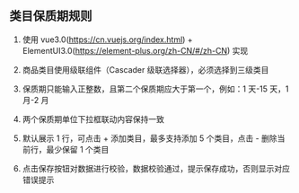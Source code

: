 <!--
 * @User: shencaixia
 * @Email: shencaixia@jd.com
 * @lastTime: 2022-04-28 11:49:17
 * @Description: TODO...
-->
## 类目保质期规则

1. 使用 vue3.0(https://cn.vuejs.org/index.html) + ElementUI3.0(https://element-plus.org/zh-CN/#/zh-CN) 实现

2. 商品类目使用级联组件（Cascader 级联选择器），必须选择到三级类目

3. 保质期只能输入正整数，且第二个保质期应大于第一个，例如：1 天-15 天，1 月-2 月

4. 两个保质期单位下拉框联动内容保持一致

5. 默认展示 1 行，可点击 + 添加类目，最多支持添加 5 个类目，点击 - 删除当前行，最少保留 1 个类目

6. 点击保存按钮对数据进行校验，数据校验通过，提示保存成功，否则显示对应错误提示
